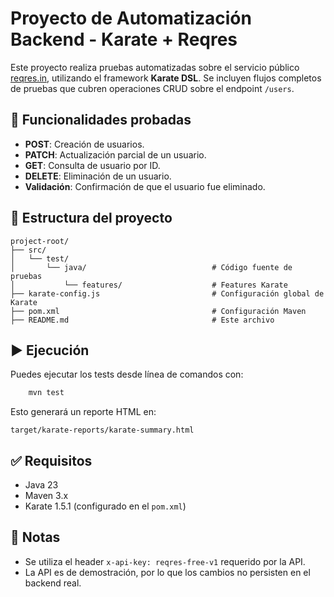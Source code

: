 # Proyecto de Automatización Backend - Karate + Reqres

Este proyecto realiza pruebas automatizadas sobre el servicio público [reqres.in](https://reqres.in), utilizando el framework **Karate DSL**. Se incluyen flujos completos de pruebas que cubren operaciones CRUD sobre el endpoint `/users`.

## 🧪 Funcionalidades probadas

- **POST**: Creación de usuarios.
- **PATCH**: Actualización parcial de un usuario.
- **GET**: Consulta de usuario por ID.
- **DELETE**: Eliminación de un usuario.
- **Validación**: Confirmación de que el usuario fue eliminado.

## 📁 Estructura del proyecto

```
project-root/
├── src/
│   └── test/
│       └── java/                            # Código fuente de pruebas
│           └── features/                    # Features Karate
├── karate-config.js                         # Configuración global de Karate
├── pom.xml                                  # Configuración Maven
├── README.md                                # Este archivo
```

## ▶️ Ejecución

Puedes ejecutar los tests desde línea de comandos con:

```bash
    mvn test
```

Esto generará un reporte HTML en:

```
target/karate-reports/karate-summary.html
```

## ✅ Requisitos

- Java 23
- Maven 3.x
- Karate 1.5.1 (configurado en el `pom.xml`)

## 📌 Notas

- Se utiliza el header `x-api-key: reqres-free-v1` requerido por la API.
- La API es de demostración, por lo que los cambios no persisten en el backend real.